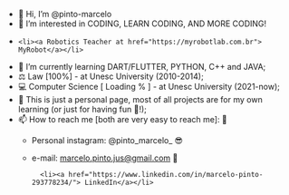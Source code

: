 - 👋 Hi, I’m @pinto-marcelo
- 👀 I’m interested in CODING, LEARN CODING, AND MORE CODING!
-     <li><a Robotics Teacher at href="https://myrobotlab.com.br"> MyRobot</a></li>
- 🌱 I’m currently learning DART/FLUTTER, PYTHON, C++ and JAVA;
- ⚖ Law [100%] - at Unesc University (2010-2014);
- 💻 Computer Science [ Loading % ] - at Unesc University (2021-now); 
- 💞️ This is just a personal page, most of all projects are for my own learning (or just for having fun 🤣!);
- 📫 How to reach me [both are very easy to reach me]: 👀
    * Personal instagram: @pinto_marcelo_ 😎
    * e-mail: marcelo.pinto.jus@gmail.com 📧

            <li><a href="https://www.linkedin.com/in/marcelo-pinto-293778234/"> LinkedIn</a></li>

<!---

--->
